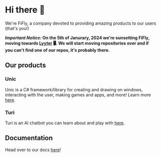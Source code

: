# Hi there 👋
We're FiFly, a company devoted to providing amazing products to our users (that's you!)

**_Important Notice:_ On the 5th of Janurary, 2024 we're sunsetting FiFly, moving towards [Lyyter](https://github.com/lyyter) 🖥️. We will start moving repositories over and if you can't find one of our repos, it's probably there.**

## Our products

### Unic

Unic is a C# framework/library for creating and drawing on windows, interacting with the user, making games and apps, and more! Learn more [here](https://github.com/fifly-llc/unic).

### Turi

Turi is an AI chatbot you can learn about and play with [here](https://pioneer.fifly.org/turi/).

## Documentation

Head over to our docs [here](https://docs.fifly.org)!
